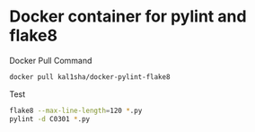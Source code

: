 # Docker container for pylint and flake8

Docker Pull Command

```bash
docker pull kal1sha/docker-pylint-flake8
```

Test
```bash
flake8 --max-line-length=120 *.py
pylint -d C0301 *.py
```
